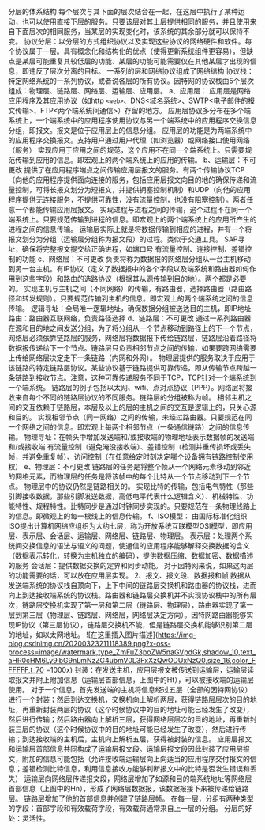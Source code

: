 分层的体系结构
每个层次与其下面的层次结合在一起，在这层中执行了某种运动，也可以使用直接下层的服务。只要该层对其上层提供相同的服务，并且使用来自下面层次的相同服务，当某层的实现变化时，该系统的其余部分就可以保持不变。
协议分层：以分层的方式组织协议以及实现这些协议的网络硬件和软件。每个协议属于一层。具有概念化和结构化的优点（使得更新系统组件更容易），但缺点是某层可能重复其较低层的功能、某层的功能可能需要仅在其他某层才出现的信息，即违反了层次分离的目标。
一系列的层和网络协议组成了网络结构
协议栈：特定网络系统的一系列协议，或者说各层的所有协议。因特网的协议栈由5个层次组成：物理层、链路层、网络层、运输层、应用层。
a、应用层：
应用层是网络应用程序及其应用协议（如http `<web>`、DNS<域名系统>、SWTP<电子邮件的报文传输>、FTP<两个端系统间通信>）存留的地方。
应用层协议多分布在多个端系统上，一个端系统中的应用程序使用协议与另一个端系统中的应用程序交换信息分组，即报文。报文是位于应用层上的信息分组。
应用层的功能是为两端系统中的应用程序交换报文。支持用户通过用户代理（如浏览器）或网络接口使用网络（服务）
实现应用于应用之间的规范，这个应用不在同一个端系统上。只需要规范传输到应用的信息。即宏观上的两个端系统上的应用的传输。
b、运输层：不可更改
提供了在应用程序端点之间传输应用层报文的服务。有两个传输协议TCP（向他的应用程序提供面向连接的服务，包括应用层报文向目的地的确保传递和流量控制，可将长报文划分为短报文，并提供拥塞控制机制）和UDP（向他的应用程序提供无连接服务，不提供可靠性，没有流量控制，也没有阻塞控制）。两者任意一个都能传输应用层报文。
实现进程与进程之间的传输，这个进程不在同一个端系统上。只要规范传输到进程的信息。即宏观上的两个端系统上的应用所产生的进程之间的信息传输。
运输层实际上就是将数据传输到相应的进程，并有一个将报文划分为分组（运输层分组称为报文段）的过程。类似于交通工具。
SAP寻址，确保将完整报文提交给正确进程，如端口号
有流量控制、连接控制、差错控制的功能
c、网络层：不可更改
负责将称为数据报的网络层分组从一台主机移动到另一台主机。有IP协议（定义了数据报中的各个字段以及端系统和路由器如何作用到这些字段）和路由的选路协议（根据其从源传输到目的地）。两个都是必要的。
实现主机与主机之间（不同网络）的传输，有路由器，选择路由器（路由路径和转发规则）。只要规范传输到主机的信息。即宏观上的两个端系统之间的信息传输。
逻辑寻址：全局唯一逻辑地址，确保数据分组被送达目的主机，即IP地址
路由：路由器互联网络，负责路径选择
d、链路层：不可更改
通过一系列路由器在源和目的地之间发送分组，为了将分组从一个节点移动到路径上的下一个节点，网络层必须依靠链路层的服务，网络层将数据报下传给链路层，链路层沿着路径将数据报传递给下一个节点。链路层只负责相邻节点之间的传输，如果要跨网络需要上传给网络层决定走下一条链路（内网和外网）。
物理层提供的服务取决于应用于该链路的特定链路层协议。某些协议基于链路提供可靠传递，即从传输节点跨越一条链路到接收节点。注意，这种可靠传递服务不同于TCP，TCP针对一个端系统到一个端系统。
链路层的例子包括以太网、wifi、点对点协议（PPP）。网络层将接收来自每个不同的链路层协议的不同服务。链路层的分组被称为帧。
相邻主机之间的交互依赖于链路层，本层及以上的层的主机之间的交互是逻辑上的，只关心源和目的。
实现相邻节点（同一网络）之间的传输，未经过路由器。只要规范在同一个网络之间的信息。即宏观上每两个相邻节点（一条通信链路）之间的信息传输。
物理寻址：在帧头中增加发送端和/或接收端的物理地址表示数据帧的发送端和/或接收端
有流量控制（避免淹没接收端）、差错控制（检测并重传损坏或丢失帧，并避免重复帧）、访问控制（在任意给定时刻决定哪个设备拥有链路控制使用权）
e、物理层：不可更改
链路层的任务是将整个帧从一个网络元素移动到邻近的网络元素，而物理层的任务是将该帧中的每个比特从一个节点移动到下一个节点。
物理层中的协议仍然是链路相关的。
实现比特的传输，包括电气特性（那些引脚接收数据，那些引脚发送数据，高低电平代表什么逻辑含义）、机械特性、功能特性、规程特性。比特同步是通过时钟同步实现的。只要规范在一条物理线路上的信息。即微观上的每一根线上的信息传输。
f、ISO模型：
由国际标准化组织ISO提出计算机网络应组织为大约七层，称为开放系统互联模型OSI模型，即应用层、表示层、会话层、运输层、网络层、链路层、物理层。
表示层：处理两个系统间交换信息的语法与语义的问题，使通信的应用程序能够解释交换数据的含义（数据表示转化，转换为主机独立的编码），提供数据压缩、数据加密、数据描述的服务
会话层：提供数据交换的定界和同步动能。
对于因特网来说，如果这两层的功能需要的话，可以放在应用层实现。
2、报文、报文段、数据报和帧
数据从发送端系统的协议栈自顶向下，上下中间的链路层交换机和路由器的协议栈，进而向上到达接收端系统的协议栈。路由器和链路层交换机并不实现协议栈中的所有层次，链路层交换机实现了第一层和第二层（链路层、物理层），路由器实现了第一层到第三层（物理层、链路层、网络层，网络层决定方向）。因特网路由器能够实现IP协议（第三层协议），链路层交换机不能，但是链路层交换机能够识别第二层的地址，如以太网地址。
![在这里插入图片描述](https://img-blog.csdnimg.cn/20200323211118389.png?x-oss-process=image/watermark,type_ZmFuZ3poZW5naGVpdGk,shadow_10,text_aHR0cHM6Ly9ibG9nLmNzZG4ubmV0L3FxXzQwODUxNzQ0,size_16,color_FFFFFF,t_70 =1000x)
封装：在发送主机，应用层报文被传送到运输层，运输层读取报文并附上附加信息（运输层首部信息，上图中的Ht），可以被接收端的运输层使用。
对于一个信息，首先发送端的主机将信息经过五层（全部的因特网协议）进行一个封装；然后到达交换机，交换机向上解析两层，获得链路层层次的目的地址，再重新封装两层的协议（这个时候协议中的目的地址可能已经发生了改变），然后进行传输；然后路由器向上解析三层，获得网络层层次的目的地址，再重新封装三层的协议（这个时候协议中的目的地址可能已经发生了改变），然后进行传输；到达接收端的主机后，主机向上解析五层，获得被封装的信息。
应用层报文和运输层首部信息共同构成了运输层报文段。运输层报文段因此封装了应用层报文，附加的信息可能包括（允许接收端运输层向上向适当的应用程序交付报文的信息；差错检测比特信息，利用信息接收方能够判断报文中的比特是否发生错误和丢失）
运输层向网络层传递报文段，网络层增加了如源和目的端系统地址等网络层首部信息（上图中的Hn），形成了网络层数据报，该数据报接下来被传递给链路层。
链路层增加了他的首部信息并创建了链路层帧。
在每一层，分组有两种类型的字段：首部字段和有效载荷字段，有效载荷通常来自上一层的分组。
分层的好处：灵活性。
